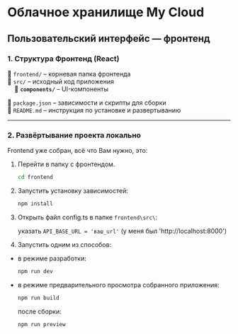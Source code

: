 # **Облачное хранилище My Cloud**

## **Пользовательский интерфейс — фронтенд**

### **1. Структура Фронтенд (React)**

📁 `frontend/` – корневая папка фронтенда  
📁 `src/` – исходный код приложения  
&nbsp;&nbsp;&nbsp;&nbsp;📁 **`components/`** – UI-компоненты  

📄 `package.json` – зависимости и скрипты для сборки  
📄 `README.md` – инструкция по установке и развертыванию  

---

### **2. Развёртывание проекта локально**

Frontend уже собран, всё что Вам нужно, это:

1. Перейти в папку с фронтендом.

   ```bash
   cd frontend
   ```

2. Запустить установку зависимостей:

   ```bash
   npm install
   ```

3. Открыть файл config.ts в папке `frontend\src\`:

    указать `API_BASE_URL = 'ваш_url'` (у меня был 'http://localhost:8000')

4. Запустить одним из способов:

- в режиме разработки:

   ```bash
   npm run dev
   ```

- в режиме предварительного просмотра собранного приложения:

   ```bash
   npm run build
   ```

   после сборки:

   ```bash
   npm run preview
   ```
